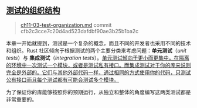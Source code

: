 ## [测试的组织结构](https://kaisery.github.io/trpl-zh-cn/ch11-03-test-organization.html#测试的组织结构)

> [ch11-03-test-organization.md](https://github.com/rust-lang/book/blob/main/src/ch11-03-test-organization.md)
> commit cfb2c3cce7c20d4ad523dafdbf90ae3b25b1ba2c

本章一开始就提到，测试是一个复杂的概念，而且不同的开发者也采用不同的技术和组织。Rust 社区倾向于根据测试的两个主要分类来考虑问题：**单元测试**（*unit tests*）与 **集成测试**（*integration tests*）。<u>单元测试倾向于更小而更集中，在隔离的环境中一次测试一个模块，或者是测试私有接口。而集成测试对于你的库来说则完全是外部的。它们与其他外部代码一样，通过相同的方式使用你的代码，只测试公有接口而且每个测试都有可能会测试多个模块。</u>

为了保证你的库能够按照你的预期运行，从独立和整体的角度编写这两类测试都是非常重要的。